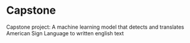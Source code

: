 # Capstone
Capstone project: A machine learning model that detects and translates American Sign Language to written english text
